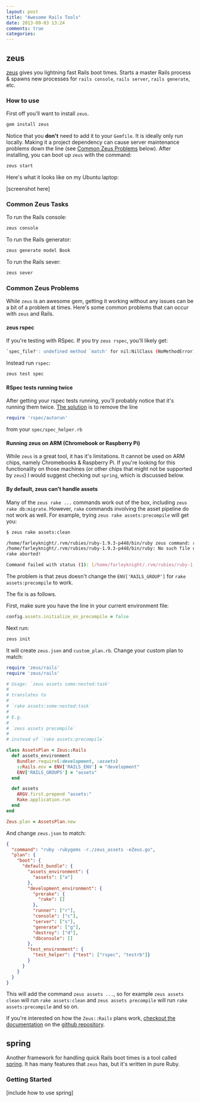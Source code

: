 ```yaml
---
layout: post
title: "Awesome Rails Tools"
date: 2013-09-03 13:24
comments: true
categories:
---
```


## zeus

[zeus](https://github.com/burke/zeus) gives you lightning fast Rails boot times. Starts a master Rails process & spawns new processes for `rails console`, `rails server`, `rails generate`, etc.

### How to use

First off you'll want to install `zeus`.

```bash
gem install zeus
```

Notice that you **don't** need to add it to your `Gemfile`. It is ideally only run locally. Making it a project dependency can cause server maintenance problems down the line (see [Common Zeus Problems](#common_zeus_problems) below). After installing, you can boot up `zeus` with the command:

```bash
zeus start
```

Here's what it looks like on my Ubuntu laptop:

[screenshot here]

### Common Zeus Tasks

To run the Rails console:

```bash
zeus console
```

To run the Rails generator:

```bash
zeus generate model Book
```

To run the Rails sever:

```bash
zeus sever
```

### Common Zeus Problems

While `zeus` is an awesome gem, getting it working without any issues can be a bit of a problem at times. Here's some common problems that can occur with `zeus` and Rails.

#### zeus rspec

If you're testing with RSpec. If you try `zeus rspec`, you'll likely get:

```bash
`spec_file?': undefined method `match' for nil:NilClass (NoMethodError)
```

Instead run `rspec`:

```bash
zeus test spec
```

#### RSpec tests running twice

After getting your rspec tests running, you'll probably notice that it's running them twice. [The solution](https://github.com/burke/zeus/issues/180#issuecomment-12758345) is to remove the line

```ruby
require 'rspec/autorun'
```

from your `spec/spec_helper.rb`

#### Running zeus on ARM (Chromebook or Raspberry Pi)

While `zeus` is a great tool, it has it's limitations. It cannot be used on ARM chips, namely Chromebooks & Raspberry Pi. If you're looking for this functionality on those machines (or other chips that might not be supported by `zeus`) I would suggest checking out `spring`, which is discussed below.

#### By default, zeus can't handle assets

Many of the `zeus rake ...` commands work out of the box, including `zeus rake db:migrate`. However, `rake` commands involving the asset pipeline do not work as well. For example, trying `zeus rake assets:precompile` will get you:

```bash
$ zeus rake assets:clean

/home/farleyknight/.rvm/rubies/ruby-1.9.3-p448/bin/ruby zeus command: rake assets:clean:all RAILS_ENV=development RAILS_GROUPS=assets
/home/farleyknight/.rvm/rubies/ruby-1.9.3-p448/bin/ruby: No such file or directory -- zeus command: rake (LoadError)
rake aborted!

Command failed with status (1): [/home/farleyknight/.rvm/rubies/ruby-1.9.3-...]
```

The problem is that zeus doesn't change the `ENV['RAILS_GROUP']` for `rake assets:precompile` to work.

The fix is as follows.

First, make sure you have the line in your current environment file:

```ruby
config.assets.initialize_on_precompile = false
```

Next run:

```bash
zeus init
```

It will create `zeus.json` and `custom_plan.rb`. Change your custom plan to match:

```ruby
require 'zeus/rails'
require 'zeus/rails'

# Usage: `zeus assets some:nested:task'
#
# translates to
#
# `rake assets:some:nested:task`
#
# E.g.
#
# `zeus assets precompile`
#
# instead of `rake assets:precompile`

class AssetsPlan < Zeus::Rails
  def assets_environment
    Bundler.require(:development, :assets)
    ::Rails.env = ENV['RAILS_ENV'] = "development"
    ENV['RAILS_GROUPS'] = "assets"
  end

  def assets
    ARGV.first.prepend "assets:"
    Rake.application.run
  end
end

Zeus.plan = AssetsPlan.new
```


And change `zeus.json` to match:

```json
{
  "command": "ruby -rubygems -r./zeus_assets -eZeus.go",
  "plan": {
    "boot": {
      "default_bundle": {
        "assets_environment": {
          "assets": ["a"]
        },
        "development_environment": {
          "prerake": {
            "rake": []
          },
          "runner": ["r"],
          "console": ["c"],
          "server": ["s"],
          "generate": ["g"],
          "destroy": ["d"],
          "dbconsole": []
        },
        "test_environment": {
          "test_helper": {"test": ["rspec", "testrb"]}
        }
      }
    }
  }
}
```


This will add the command `zeus assets ...`, so for example `zeus assets clean` will run `rake assets:clean` and `zeus assets precompile` will run `rake assets:precompile` and so on.

If you're interested on how the `Zeus::Rails` plans work, [checkout the documentation](https://github.com/burke/zeus/blob/master/docs/ruby/modifying.md) on the [github repository](https://github.com/burke/zeus/).

## spring

Another framework for handling quick Rails boot times is a tool called [spring](https://github.com/jonleighton/spring). It has many features that `zeus` has, but it's written in pure Ruby.

### Getting Started

[include how to use spring]
